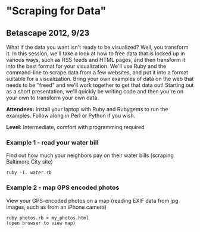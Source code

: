 # "Scraping for Data"
## Betascape 2012, 9/23

What if the data you want isn't ready to be visualized? Well, you transform it. In this session, we'll
take a look at how to free data that is locked up in various ways, such as RSS feeds and HTML pages, and
then transform it into the best format for your visualization. We'll use Ruby and the command-line to scrape
data from a few websites, and put it into a format suitable for a visualization. Bring your own examples
of data on the web that needs to be "freed" and we'll work together to get that data out! Starting out as 
a short presentation, we'll quickly be writing code and then you're on your own to transform your own data.

**Attendees:** Install your laptop with Ruby and Rubygems to run the examples. Follow along in Perl or Python if you wish.

**Level:** Intermediate, comfort with programming required

### Example 1 - read your water bill

Find out how much your neighbors pay on their water bills (scraping Baltimore City site)

    ruby -I. water.rb

### Example 2 - map GPS encoded photos

View your GPS-encoded photos on a map (reading EXIF data from jpg images, such as from an iPhone camera)

    ruby photos.rb > my_photos.html
    (open browser to view map)
